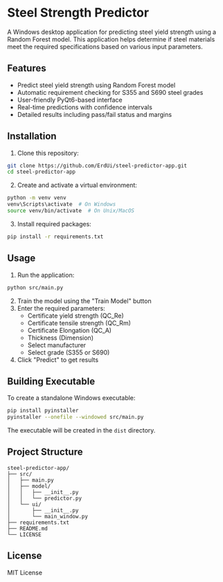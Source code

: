 # Steel Strength Predictor

A Windows desktop application for predicting steel yield strength using a Random Forest model. This application helps determine if steel materials meet the required specifications based on various input parameters.

## Features

- Predict steel yield strength using Random Forest model
- Automatic requirement checking for S355 and S690 steel grades
- User-friendly PyQt6-based interface
- Real-time predictions with confidence intervals
- Detailed results including pass/fail status and margins

## Installation

1. Clone this repository:
```bash
git clone https://github.com/ErdUi/steel-predictor-app.git
cd steel-predictor-app
```

2. Create and activate a virtual environment:
```bash
python -m venv venv
venv\Scripts\activate  # On Windows
source venv/bin/activate  # On Unix/MacOS
```

3. Install required packages:
```bash
pip install -r requirements.txt
```

## Usage

1. Run the application:
```bash
python src/main.py
```

2. Train the model using the "Train Model" button
3. Enter the required parameters:
   - Certificate yield strength (QC_Re)
   - Certificate tensile strength (QC_Rm)
   - Certificate Elongation (QC_A)
   - Thickness (Dimension)
   - Select manufacturer
   - Select grade (S355 or S690)
4. Click "Predict" to get results

## Building Executable

To create a standalone Windows executable:

```bash
pip install pyinstaller
pyinstaller --onefile --windowed src/main.py
```

The executable will be created in the `dist` directory.

## Project Structure

```
steel-predictor-app/
├── src/
│   ├── main.py
│   ├── model/
│   │   ├── __init__.py
│   │   └── predictor.py
│   └── ui/
│       ├── __init__.py
│       └── main_window.py
├── requirements.txt
├── README.md
└── LICENSE
```

## License

MIT License
